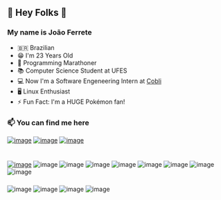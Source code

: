 ## 🦦 Hey Folks 🦦 

### My name is João Ferrete 

- 🇧🇷 Brazilian 
- 😁 I'm 23 Years Old
- 🏃 Programming Marathoner
- 📚 Computer Science Student at UFES
- 💻 Now I'm a Software Engeneering Intern at [Cobli](https://www.cobli.co/)
- 🖥️ Linux Enthusiast
- ⚡ Fun Fact: I'm a HUGE Pokémon fan! 

### 📫 You can find me here 
[![image](https://img.shields.io/badge/LinkedIn-0077B5?style=for-the-badge&logo=linkedin&logoColor=white)](https://www.linkedin.com/in/joaoferrete/) 
[![image](https://img.shields.io/badge/Instagram-E4405F?style=for-the-badge&logo=instagram&logoColor=white)](https://www.instagram.com/joaoferrete/)
[![image](https://img.shields.io/badge/Telegram-2CA5E0?style=for-the-badge&logo=telegram&logoColor=white)](https://telegram.me/joaoferrete)

###
#
[![image](https://user-images.githubusercontent.com/43282603/208196972-29c04812-21af-47a3-b272-d02ee4bcf2cd.png)]() ![image](https://img.shields.io/badge/C%2B%2B-00599C?style=for-the-badge&logo=c%2B%2B&logoColor=white) ![image](https://img.shields.io/badge/Kotlin-0095D5?&style=for-the-badge&logo=kotlin&logoColor=white) ![image](https://img.shields.io/badge/PHP-777BB4?style=for-the-badge&logo=php&logoColor=white) ![image](https://img.shields.io/badge/Python-FFD43B?style=for-the-badge&logo=python&logoColor=blue) ![image](https://img.shields.io/badge/Scala-DC322F?style=for-the-badge&logo=scala&logoColor=white) ![image](https://img.shields.io/badge/TypeScript-007ACC?style=for-the-badge&logo=typescript&logoColor=white) ![image](https://img.shields.io/badge/HTML5-E34F26?style=for-the-badge&logo=html5&logoColor=white) ![image](https://img.shields.io/badge/CSS3-1572B6?style=for-the-badge&logo=css3&logoColor=white)
###
![image](	https://img.shields.io/badge/Jupyter-F37626.svg?&style=for-the-badge&logo=Jupyter&logoColor=white) ![image](https://img.shields.io/badge/Laravel-FF2D20?style=for-the-badge&logo=laravel&logoColor=white) ![image](https://img.shields.io/badge/React-20232A?style=for-the-badge&logo=react&logoColor=61DAFB) ![image](https://img.shields.io/badge/Spring_Boot-F2F4F9?style=for-the-badge&logo=spring-boot)


<!--
**joaoferrete/joaoferrete** is a ✨ _special_ ✨ repository because its `README.md` (this file) appears on your GitHub profile.

Here are some ideas to get you started:

- 🔭 I’m currently working on ...
- 🌱 I’m currently learning ...
- 👯 I’m looking to collaborate on ...
- 🤔 I’m looking for help with ...
- 💬 Ask me about ...
- 📫 How to reach me: ...
- 😄 Pronouns: ...
- ⚡ Fun fact: ...
-->
